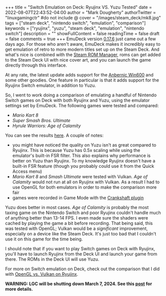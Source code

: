 +++
title = "Switch Emulation on Deck: Ryujinx VS. Yuzu Tested"
date = 2022-08-07T22:43:52-04:00
author = "Mark Dougherty"
authorTwitter = "linuxgamingctr" #do not include @
cover = "/images/steam_deck/mk8.jpg"
tags = ["steam deck", "nintendo switch", "emulation", "comparison"]
keywords = ["ryujinx", "yuzu", "steam deck", "emulation", "nintendo switch"]
description = ""
showFullContent = false
readingTime = false
draft = false
comments = true
+++
EmuDeck version [0.17.6](https://github.com/dragoonDorise/EmuDeck/releases) just came out a few days ago. For those who aren't aware, EmuDeck makes it incredibly easy to get emulation of retro to more modern titles set up on the Steam Deck. And what's nice is combined with the [Steam ROM Manager](https://github.com/SteamGridDB/steam-rom-manager), roms can get added to the Steam Deck UI with nice cover art, and you can launch the game directly through this interface.

At any rate, the latest update adds support for the [Anbernic Win600](https://anbernic.com/products/new-anbernic-win600) and some other goodies. One feature in particular is that it adds support for the Ryujinx Switch emulator, in addition to Yuzu.

So, I went to work doing a comparison of emulating a handful of Nintendo Switch games on Deck with both Ryujinx and Yuzu, using the emulator settings set by EmuDeck. The following games were tested and compared:
- *Mario Kart 8*
- *Super Smash Bros. Ultimate*
- *Hyrule Warriors: Age of Calamity*

You can see the results [here](https://youtu.be/RcziIKr4cSw). A couple of notes:
- you might have noticed the quality on Yuzu isn't as great compared to Ryujinx. This is because Yuzu has 0.5x scaling while using the emulator's built-in FSR filter. This also explains why performance is better on Yuzu than Ryujinx. To my knowledge Ryujinx doesn't have a built-in FSR feature (though you probably could use it from the Quick Access menu)
- *Mario Kart 8* and *Smash Ultimate* were tested with Vulkan. *Age of Calamity* would not run at all on Ryujinx with Vulkan. As a result I had to use OpenGL for both emulators in order to make the comparison more fair
- games were recorded in Game Mode with the [Crankshaft plugin](https://linuxgamingcentral.com/posts/you-do-not-need-a-capture-card-for-deck/)

Yuzu does better in most cases. *Age of Calamity* is probably the most taxing game on the Nintendo Switch and poor Ryujinx couldn't handle much of anything better than 13-14 FPS. I even made sure the shaders were cached by playing the game a bit before recording. That being said, this was tested with OpenGL; Vulkan would be a *significant* improvement, especially on a device like the Steam Deck. It's just too bad that I couldn't use it on this game for the time being.

I should note that if you want to play Switch games on Deck with Ryujinx, you'll have to launch Ryujinx from the Deck UI and launch your game from there. The ROMs in the Deck UI will use Yuzu.

For more on Switch emulation on Deck, check out the comparison that I did with [OpenGL vs. Vulkan on Ryujinx](https://linuxgamingcentral.com/posts/switch-emulation-on-deck-opengl-vs-vulkan/).

**WARNING: LGC will be shutting down March 7, 2024. See this [post](https://linuxgamingcentral.com/posts/the-end-of-lgc/) for more details.**
